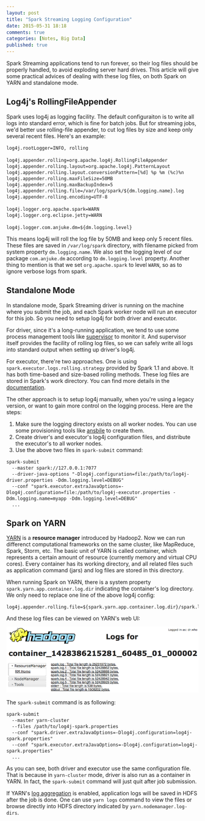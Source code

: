 ```yaml
---
layout: post
title: "Spark Streaming Logging Configuration"
date: 2015-05-31 18:18
comments: true
categories: [Notes, Big Data]
published: true
---
```


Spark Streaming applications tend to run forever, so their log files should be properly handled, to avoid exploding server hard drives. This article will give some practical advices of dealing with these log files, on both Spark on YARN and standalone mode.

## Log4j's RollingFileAppender

Spark uses log4j as logging facility. The default configuraiton is to write all logs into standard error, which is fine for batch jobs. But for streaming jobs, we'd better use rolling-file appender, to cut log files by size and keep only several recent files. Here's an example:

```properties
log4j.rootLogger=INFO, rolling

log4j.appender.rolling=org.apache.log4j.RollingFileAppender
log4j.appender.rolling.layout=org.apache.log4j.PatternLayout
log4j.appender.rolling.layout.conversionPattern=[%d] %p %m (%c)%n
log4j.appender.rolling.maxFileSize=50MB
log4j.appender.rolling.maxBackupIndex=5
log4j.appender.rolling.file=/var/log/spark/${dm.logging.name}.log
log4j.appender.rolling.encoding=UTF-8

log4j.logger.org.apache.spark=WARN
log4j.logger.org.eclipse.jetty=WARN

log4j.logger.com.anjuke.dm=${dm.logging.level}
```

This means log4j will roll the log file by 50MB and keep only 5 recent files. These files are saved in `/var/log/spark` directory, with filename picked from system property `dm.logging.name`. We also set the logging level of our package `com.anjuke.dm` according to `dm.logging.level` property. Another thing to mention is that we set `org.apache.spark` to level `WARN`, so as to ignore verbose logs from spark.

<!-- more -->

## Standalone Mode

In standalone mode, Spark Streaming driver is running on the machine where you submit the job, and each Spark worker node will run an executor for this job. So you need to setup log4j for both driver and executor. 

For driver, since it's a long-running application, we tend to use some process management tools like [supervisor](http://supervisord.org/) to monitor it. And supervisor itself provides the facility of rolling log files, so we can safely write all logs into standard output when setting up driver's log4j.

For executor, there're two approaches. One is using `spark.executor.logs.rolling.strategy` provided by Spark 1.1 and above. It has both time-based and size-based rolling methods. These log files are stored in Spark's work directory. You can find more details in the [documentation](https://spark.apache.org/docs/1.1.0/configuration.html). 

The other approach is to setup log4j manually, when you're using a legacy version, or want to gain more control on the logging process. Here are the steps:

1. Make sure the logging directory exists on all worker nodes. You can use some provisioning tools like [ansbile](https://github.com/ansible/ansible) to create them.
2. Create driver's and executor's log4j configuration files, and distribute the executor's to all worker nodes.
3. Use the above two files in `spark-submit` command:

```
spark-submit
  --master spark://127.0.0.1:7077
  --driver-java-options "-Dlog4j.configuration=file:/path/to/log4j-driver.properties -Ddm.logging.level=DEBUG"
  --conf "spark.executor.extraJavaOptions=-Dlog4j.configuration=file:/path/to/log4j-executor.properties -Ddm.logging.name=myapp -Ddm.logging.level=DEBUG"
  ...
```

## Spark on YARN

[YARN](http://hadoop.apache.org/docs/current/hadoop-yarn/hadoop-yarn-site/index.html) is a **resource manager** introduced by Hadoop2. Now we can run differenct computational frameworks on the same cluster, like MapReduce, Spark, Storm, etc. The basic unit of YARN is called container, which represents a certain amount of resource (currently memory and virtual CPU cores). Every container has its working directory, and all related files such as application command (jars) and log files are stored in this directory.

When running Spark on YARN, there is a system property `spark.yarn.app.container.log.dir` indicating the container's log directory. We only need to replace one line of the above log4j config:

```properties
log4j.appender.rolling.file=${spark.yarn.app.container.log.dir}/spark.log
```

And these log files can be viewed on YARN's web UI:

![](/images/spark/yarn-logs.png)

The `spark-submit` command is as following:

```
spark-submit
  --master yarn-cluster
  --files /path/to/log4j-spark.properties
  --conf "spark.driver.extraJavaOptions=-Dlog4j.configuration=log4j-spark.properties"
  --conf "spark.executor.extraJavaOptions=-Dlog4j.configuration=log4j-spark.properties"
  ...
```

As you can see, both driver and executor use the same configuration file. That is because in `yarn-cluster` mode, driver is also run as a container in YARN. In fact, the `spark-submit` command will just quit after job submission.

If YARN's [log aggregation](http://zh.hortonworks.com/blog/simplifying-user-logs-management-and-access-in-yarn/) is enabled, application logs will be saved in HDFS after the job is done. One can use `yarn logs` command to view the files or browse directly into HDFS directory indicated by `yarn.nodemanager.log-dirs`.

